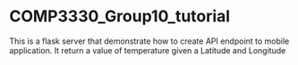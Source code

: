 # COMP3330_Group10_tutorial
This is a flask server that demonstrate how to create API endpoint to mobile application. It return a value of temperature given a Latitude and Longitude

